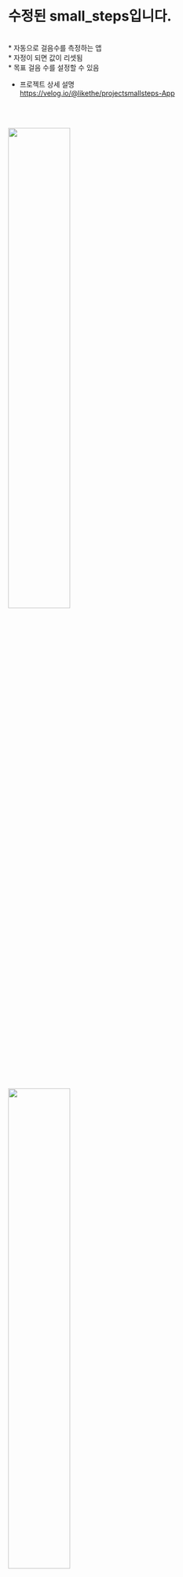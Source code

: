 # 수정된 small_steps입니다.
</br>
*  자동으로 걸음수를 측정하는 앱</br>
*  자정이 되면 값이 리셋됨</br>
*  목표 걸음 수를 설정할 수 있음</br>

* 프로젝트 상세 설명 </br>
https://velog.io/@likethe/projectsmallsteps-App
</br>
</br>

<image src="https://github.com/hyewoon/Small_Steps/assets/113662682/78dabacb-63d0-424c-9dca-fdc8e7ca72ca" heigth="50%" width="50%"></br>
<image src="https://github.com/hyewoon/Small_Steps/assets/113662682/53448313-db2a-40ed-ab78-839bbdec1b8d" heigth="50%" width="50%"></br>
<image src="https://github.com/hyewoon/Small_Steps/assets/113662682/fb2a1fa9-2289-4690-9bef-5e464cd8c841" heigth="50%" width="50%"></br>







